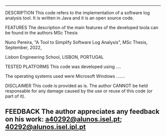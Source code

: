 -----------------------------------------------------------------------------

DESCRIPTION
This code refers to the implementation of a software log analysis tool. It is written in Java and it is an open source code.

FEATURES
The description of the main features of the developed toola can be found in the authors MSc Thesis

Nuno Pereira, "A Tool to Simplify Software Log Analysis", MSc Thesis, September, 2022,

Lisbon Engineering School, LISBON, PORTUGAL


TESTED PLATFORMS
This code was developed using ....

The operating systems used were Microsoft Windows .......


DISCLAIMER
This code is provided as is. The author CANNOT be held responsable for any damage caused by the use or reuse of this code (or part of it).


FEEDBACK
The author appreciates any feedback on his work: a40292@alunos.isel.pt; 40292@alunos.isel.ipl.pt
-----------------------------------------------------------------------------

